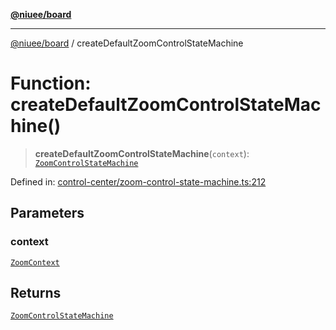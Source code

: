 [**@niuee/board**](../README.md)

***

[@niuee/board](../globals.md) / createDefaultZoomControlStateMachine

# Function: createDefaultZoomControlStateMachine()

> **createDefaultZoomControlStateMachine**(`context`): [`ZoomControlStateMachine`](../classes/ZoomControlStateMachine.md)

Defined in: [control-center/zoom-control-state-machine.ts:212](https://github.com/niuee/board/blob/a0a1179721d4f4b943b6a9bc156753ac9737e502/src/control-center/zoom-control-state-machine.ts#L212)

## Parameters

### context

[`ZoomContext`](../type-aliases/ZoomContext.md)

## Returns

[`ZoomControlStateMachine`](../classes/ZoomControlStateMachine.md)
